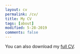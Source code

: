 ```yaml
---
layout: cv
permalink: /cv/
title: My CV
tags: [about]
modified: 5-28-2019
comments: false
---
```


You can also download my <a href="{{ site.url }}/files/CV.pdf" target="_blank">full CV</a>.

